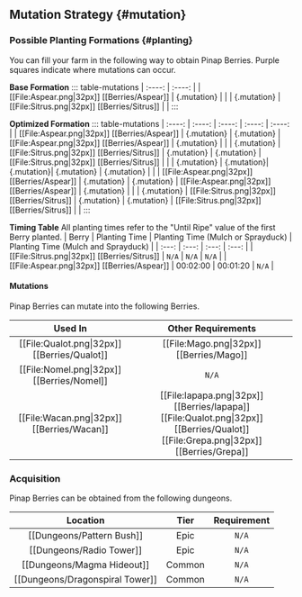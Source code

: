 ## Mutation Strategy {#mutation}

### Possible Planting Formations {#planting}

You can fill your farm in the following way to obtain Pinap Berries. Purple squares indicate where mutations can occur.

**Base Formation**
::: table-mutations
| :----: | :----: |
| [[File:Aspear.png\|32px]] [[Berries/Aspear]] | {.mutation} | |
| {.mutation} | [[File:Sitrus.png\|32px]] [[Berries/Sitrus]] | |
:::

**Optimized Formation**
::: table-mutations
| :----: | :----: | :----: | :----: | :----: |
| [[File:Aspear.png\|32px]] [[Berries/Aspear]] | {.mutation} | {.mutation} | [[File:Aspear.png\|32px]] [[Berries/Aspear]] | {.mutation} | |
| {.mutation} | [[File:Sitrus.png\|32px]] [[Berries/Sitrus]] | {.mutation} | {.mutation} | [[File:Sitrus.png\|32px]] [[Berries/Sitrus]] | |
| {.mutation} | {.mutation}| {.mutation}| {.mutation} | {.mutation} | |
| [[File:Aspear.png\|32px]] [[Berries/Aspear]] | {.mutation} | {.mutation} | [[File:Aspear.png\|32px]] [[Berries/Aspear]] | {.mutation} | |
| {.mutation} | [[File:Sitrus.png\|32px]] [[Berries/Sitrus]] | {.mutation} | {.mutation} | [[File:Sitrus.png\|32px]] [[Berries/Sitrus]] | |
:::

**Timing Table**
All planting times refer to the "Until Ripe" value of the first Berry planted.
| Berry                                         | Planting Time | Planting Time (Mulch or Sprayduck)    | Planting Time (Mulch and Sprayduck)   |
| :---:                                         | :---:         | :---:                                 | :---:                                 |
| [[File:Sitrus.png\|32px]] [[Berries/Sitrus]]  | `N/A`         | `N/A`                                 | `N/A`                                 |
| [[File:Aspear.png\|32px]] [[Berries/Aspear]]  | 00:02:00      | 00:01:20                              | `N/A`                                 |

#### Mutations
Pinap Berries can mutate into the following Berries.

| Used In                                       | Other Requirements |
| :---:                                         | :---: |
| [[File:Qualot.png\|32px]] [[Berries/Qualot]]  | [[File:Mago.png\|32px]] [[Berries/Mago]] |
| [[File:Nomel.png\|32px]] [[Berries/Nomel]]    | `N/A` |
| [[File:Wacan.png\|32px]] [[Berries/Wacan]]    | [[File:Iapapa.png\|32px]] [[Berries/Iapapa]] [[File:Qualot.png\|32px]] [[Berries/Qualot]] [[File:Grepa.png\|32px]] [[Berries/Grepa]] |

### Acquisition
Pinap Berries can be obtained from the following dungeons.

| Location	                        | Tier	    | Requirement   |
| :---:                             | :---:     | :---:         |
| [[Dungeons/Pattern Bush]]	        | Epic  	| `N/A`         |
| [[Dungeons/Radio Tower]]	        | Epic  	| `N/A`         |
| [[Dungeons/Magma Hideout]]        | Common	| `N/A`         |
| [[Dungeons/Dragonspiral Tower]]   | Common	| `N/A`         |